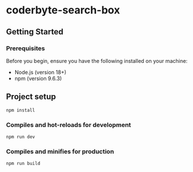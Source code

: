 # coderbyte-search-box

## Getting Started

### Prerequisites

Before you begin, ensure you have the following installed on your machine:

- Node.js (version 18+)
- npm (version 9.6.3)

## Project setup

```
npm install
```

### Compiles and hot-reloads for development

```
npm run dev
```

### Compiles and minifies for production

```
npm run build
```
